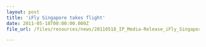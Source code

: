 ```yaml
---
layout: post
title: 'iFly Singapore takes flight'
date: 2011-05-18T00:00:00.000Z
file_url: /files/resources/news/20110518_IP_Media-Release_iFly_Singapore_takes_flight.pdf

---
```


